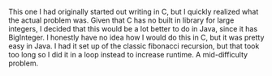 This one I had originally started out writing in C, but I quickly realized what the actual problem was. Given that C has no built in library for large integers, I decided that this would be a lot better to do in Java, since it has BigInteger. I honestly have no idea how I would do this in C, but it was pretty easy in Java. I had it set up of the classic fibonacci recursion, but that took too long so I did it in a loop instead to increase runtime. A mid-difficulty problem.

